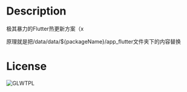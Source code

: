 # Description

极其暴力的Flutter热更新方案（x

原理就是把/data/data/${packageName}/app_flutter文件夹下的内容替换

# License

![GLWTPL](https://github.com/me-shaon/GLWTPL)
